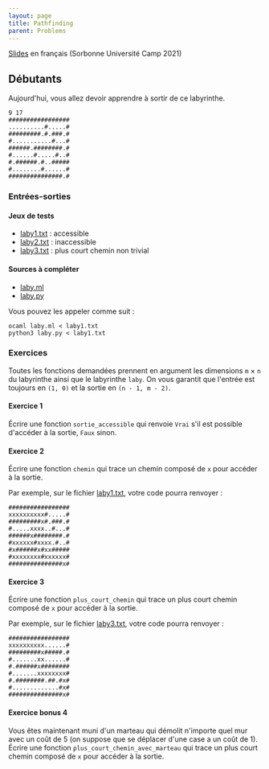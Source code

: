 ```yaml
---
layout: page
title: Pathfinding
parent: Problems
---
```


[Slides](https://jjv.ie/slides/parcours.pdf) en français (Sorbonne Université Camp 2021)

## Débutants

Aujourd'hui, vous allez devoir apprendre à sortir de ce labyrinthe.

    9 17
    #################
    ..........#.....#
    #########.#.###.#
    #...........#...#
    ######.########.#
    #......#.....#..#
    #.######.#..#####
    #........#......#
    ###############.#

### Entrées-sorties

#### Jeux de tests

- [laby1.txt](laby1.txt) : accessible
- [laby2.txt](laby2.txt) : inaccessible
- [laby3.txt](laby3.txt) : plus court chemin non trivial

#### Sources à compléter

- [laby.ml](laby.ml)
- [laby.py](laby.py)

Vous pouvez les appeler comme suit :

    ocaml laby.ml < laby1.txt
    python3 laby.py < laby1.txt

### Exercices

Toutes les fonctions demandées prennent en argument les dimensions `m` × `n` du labyrinthe ainsi que le labyrinthe `laby`. On vous garantit que l'entrée est toujours en `(1, 0)` et la sortie en `(n - 1, m - 2)`.

#### Exercice 1

Écrire une fonction `sortie_accessible` qui renvoie `Vrai` s'il est possible d'accéder à la sortie, `Faux` sinon.

#### Exercice 2

Écrire une fonction `chemin` qui trace un chemin composé de `x` pour accéder à la sortie.

Par exemple, sur le fichier [laby1.txt](laby1.txt), votre code pourra renvoyer :

    #################
    xxxxxxxxxx#.....#
    #########x#.###.#
    #.....xxxx..#...#
    ######x########.#
    #xxxxxx#xxxx.#..#
    #x######x#xx#####
    #xxxxxxxx#xxxxxx#
    ###############x#

#### Exercice 3

Écrire une fonction `plus_court_chemin` qui trace un plus court chemin composé de `x` pour accéder à la sortie.

Par exemple, sur le fichier [laby3.txt](laby3.txt), votre code pourra renvoyer :

    #################
    xxxxxxxxxx......#
    #########x#####.#
    #.......xx......#
    #.######x########
    #.......xxxxxxxx#
    #.########.##.#x#
    #.............#x#
    ###############x#

#### Exercice bonus 4

Vous êtes maintenant muni d'un marteau qui démolit n'importe quel mur avec un coût de 5 (on suppose que se déplacer d'une case a un coût de 1). Écrire une fonction `plus_court_chemin_avec_marteau` qui trace un plus court chemin composé de `x` pour accéder à la sortie.
